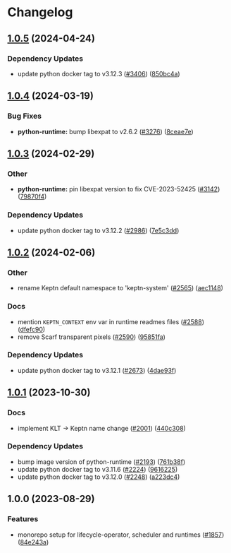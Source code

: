 # Changelog

## [1.0.5](https://github.com/keptn/lifecycle-toolkit/compare/python-runtime-v1.0.4...python-runtime-v1.0.5) (2024-04-24)


### Dependency Updates

* update python docker tag to v3.12.3 ([#3406](https://github.com/keptn/lifecycle-toolkit/issues/3406)) ([850bc4a](https://github.com/keptn/lifecycle-toolkit/commit/850bc4abae1b1bf52e10d45e30ffcf00fa2547a4))

## [1.0.4](https://github.com/keptn/lifecycle-toolkit/compare/python-runtime-v1.0.3...python-runtime-v1.0.4) (2024-03-19)


### Bug Fixes

* **python-runtime:** bump libexpat to v2.6.2 ([#3276](https://github.com/keptn/lifecycle-toolkit/issues/3276)) ([8ceae7e](https://github.com/keptn/lifecycle-toolkit/commit/8ceae7ef11443aea87d8c87e5643a987d3479f32))

## [1.0.3](https://github.com/keptn/lifecycle-toolkit/compare/python-runtime-v1.0.2...python-runtime-v1.0.3) (2024-02-29)


### Other

* **python-runtime:** pin libexpat version to fix CVE-2023-52425 ([#3142](https://github.com/keptn/lifecycle-toolkit/issues/3142)) ([79870f4](https://github.com/keptn/lifecycle-toolkit/commit/79870f459fc9da854c3f8ad6152768b3ab5ead46))


### Dependency Updates

* update python docker tag to v3.12.2 ([#2986](https://github.com/keptn/lifecycle-toolkit/issues/2986)) ([7e5c3dd](https://github.com/keptn/lifecycle-toolkit/commit/7e5c3dd0b6d65397c4184cecb1a88f0baaf5b5ab))

## [1.0.2](https://github.com/keptn/lifecycle-toolkit/compare/python-runtime-v1.0.1...python-runtime-v1.0.2) (2024-02-06)


### Other

* rename Keptn default namespace to 'keptn-system' ([#2565](https://github.com/keptn/lifecycle-toolkit/issues/2565)) ([aec1148](https://github.com/keptn/lifecycle-toolkit/commit/aec11489451ab1b0bcd69a6b90b0d45f69c5df7c))


### Docs

* mention `KEPTN_CONTEXT` env var in runtime readmes files ([#2588](https://github.com/keptn/lifecycle-toolkit/issues/2588)) ([dfefc90](https://github.com/keptn/lifecycle-toolkit/commit/dfefc90e9e5075ef130e3962b1ded983b2b213f4))
* remove Scarf transparent pixels ([#2590](https://github.com/keptn/lifecycle-toolkit/issues/2590)) ([95851fa](https://github.com/keptn/lifecycle-toolkit/commit/95851fa52cb3a6565a4b52ae0e8b00dcc9861a3b))


### Dependency Updates

* update python docker tag to v3.12.1 ([#2673](https://github.com/keptn/lifecycle-toolkit/issues/2673)) ([4dae93f](https://github.com/keptn/lifecycle-toolkit/commit/4dae93f48c0dfb391a7628c05bbe97404cc6a9da))

## [1.0.1](https://github.com/keptn/lifecycle-toolkit/compare/python-runtime-v1.0.0...python-runtime-v1.0.1) (2023-10-30)


### Docs

* implement KLT -&gt; Keptn name change ([#2001](https://github.com/keptn/lifecycle-toolkit/issues/2001)) ([440c308](https://github.com/keptn/lifecycle-toolkit/commit/440c3082e5400f89d791724651984ba2bc0a4724))


### Dependency Updates

* bump image version of python-runtime ([#2193](https://github.com/keptn/lifecycle-toolkit/issues/2193)) ([761b38f](https://github.com/keptn/lifecycle-toolkit/commit/761b38f35d7fa7cab5b67c79595ccac1d1534ad3))
* update python docker tag to v3.11.6 ([#2224](https://github.com/keptn/lifecycle-toolkit/issues/2224)) ([9616225](https://github.com/keptn/lifecycle-toolkit/commit/96162256d59fd62f94d239a8d31cd36c9d316b51))
* update python docker tag to v3.12.0 ([#2248](https://github.com/keptn/lifecycle-toolkit/issues/2248)) ([a223dc4](https://github.com/keptn/lifecycle-toolkit/commit/a223dc4c4b4de43e8f0ae469e831b1b44ded37c1))

## 1.0.0 (2023-08-29)


### Features

* monorepo setup for lifecycle-operator, scheduler and runtimes ([#1857](https://github.com/keptn/lifecycle-toolkit/issues/1857)) ([84e243a](https://github.com/keptn/lifecycle-toolkit/commit/84e243a213ffba86eddd51ccc4bf4dbd61140069))
